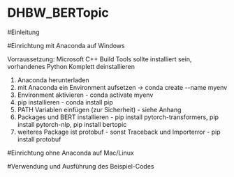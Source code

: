 # DHBW_BERTopic
#Einleitung

#Einrichtung mit Anaconda auf Windows

Vorraussetzung: Microsoft C++ Build Tools sollte installiert sein, vorhandenes Python Komplett deinstallieren
1. Anaconda herunterladen
2. mit Anaconda ein Environment aufsetzen -> conda create --name myenv
3. Environment aktivieren - conda activate myenv
4. pip installieren - conda install pip
5. PATH Variablen einfügen (zur Sicherheit) - siehe Anhang
6. Packages und BERT installieren - pip install pytorch-transformers,
pip install pytorch-nlp, pip install bertopic
7. weiteres Package ist protobuf - sonst Traceback und Importerror - pip install protobuf

#Einrichtung ohne Anaconda auf Mac/Linux

#Verwendung und Ausführung des Beispiel-Codes
